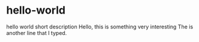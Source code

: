 # hello-world
hello world short description
Hello, this is something very interesting
The is another line that I typed.
